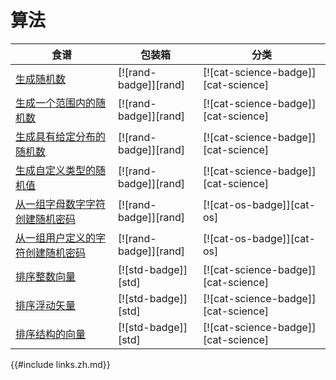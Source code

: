 
# 算法

| 食谱 | 包装箱 | 分类 |
| --- | --- | --- |
| [生成随机数][ex-rand] | [![rand-badge]][rand] | [![cat-science-badge]][cat-science] |
| [生成一个范围内的随机数][ex-rand-range] | [![rand-badge]][rand] | [![cat-science-badge]][cat-science] |
| [生成具有给定分布的随机数][ex-rand-dist] | [![rand-badge]][rand] | [![cat-science-badge]][cat-science] |
| [生成自定义类型的随机值][ex-rand-custom] | [![rand-badge]][rand] | [![cat-science-badge]][cat-science] |
| [从一组字母数字字符创建随机密码][ex-rand-passwd] | [![rand-badge]][rand] | [![cat-os-badge]][cat-os] |
| [从一组用户定义的字符创建随机密码][ex-rand-choose] | [![rand-badge]][rand] | [![cat-os-badge]][cat-os] |
| [排序整数向量][ex-sort-integers] | [![std-badge]][std] | [![cat-science-badge]][cat-science] |
| [排序浮动矢量][ex-sort-floats] | [![std-badge]][std] | [![cat-science-badge]][cat-science] |
| [排序结构的向量][ex-sort-structs] | [![std-badge]][std] | [![cat-science-badge]][cat-science] |

[ex-rand]: algorithms/randomness.html#generate-random-numbers

[ex-rand-range]: algorithms/randomness.html#generate-random-numbers-within-a-range

[ex-rand-dist]: algorithms/randomness.html#generate-random-numbers-with-given-distribution

[ex-rand-custom]: algorithms/randomness.html#generate-random-values-of-a-custom-type

[ex-rand-passwd]: algorithms/randomness.html#create-random-passwords-from-a-set-of-alphanumeric-characters

[ex-rand-choose]: algorithms/randomness.html#create-random-passwords-from-a-set-of-user-defined-characters

[ex-sort-integers]: algorithms/sorting.html#sort-a-vector-of-integers

[ex-sort-floats]: algorithms/sorting.html#sort-a-vector-of-floats

[ex-sort-structs]: algorithms/sorting.html#sort-a-vector-of-structs

{{#include links.zh.md}}

